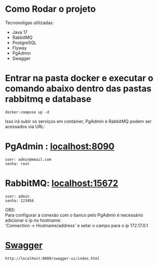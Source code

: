 # Como Rodar o projeto
Tecnonoligas utilizadas:
* Java 17
* RabbitMQ
* PostgreSQL
* Flyway
* PgAdmin
* Swagger
  
# Entrar na pasta docker e executar o comando abaixo dentro das pastas rabbitmq e database
`````
docker-compose up -d
`````
Isso irá subir os serviços em container, PgAdmin e  RabbitMQ podem ser acessados via URL:

# PgAdmin : [localhost:8090](http://localhost:8090)
`````
user: admin@email.com
senha: root
`````
# RabbitMQ:  [localhost:15672](http://localhost:15672)
`````
user: admin
senha: 123456
`````

OBS: <br>
 Para configurar a conexão com o banco pelo PgAdmin é necessário adicionar o ip no hostname: <br> 'Connection -> Hostname/address' e
 setar o campo  para o ip 172.17.0.1

# [Swagger](http://localhost:8080/swagger-ui/index.html)
`````
http://localhost:8080/swagger-ui/index.html
`````
